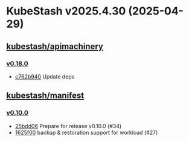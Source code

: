 # KubeStash v2025.4.30 (2025-04-29)


## [kubestash/apimachinery](https://github.com/kubestash/apimachinery)

### [v0.18.0](https://github.com/kubestash/apimachinery/releases/tag/v0.18.0)

- [c762b940](https://github.com/kubestash/apimachinery/commit/c762b940) Update deps



## [kubestash/manifest](https://github.com/kubestash/manifest)

### [v0.10.0](https://github.com/kubestash/manifest/releases/tag/v0.10.0)

- [25bdd06](https://github.com/kubestash/manifest/commit/25bdd06) Prepare for release v0.10.0 (#34)
- [1625f00](https://github.com/kubestash/manifest/commit/1625f00) backup & restoration support for workload (#27)



